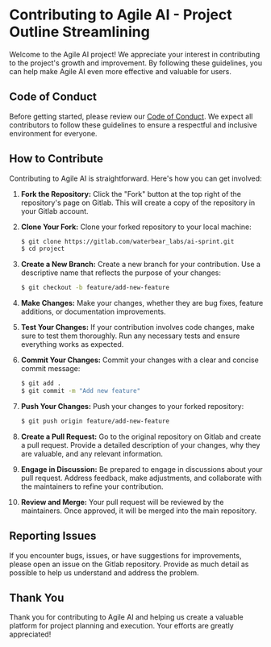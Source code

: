 # Contributing to Agile AI - Project Outline Streamlining

Welcome to the Agile AI project! We appreciate your interest in contributing to the project's growth and improvement. By following these guidelines, you can help make Agile AI even more effective and valuable for users.

## Code of Conduct

Before getting started, please review our [Code of Conduct](CODE_OF_CONDUCT.md). We expect all contributors to follow these guidelines to ensure a respectful and inclusive environment for everyone.

## How to Contribute

Contributing to Agile AI is straightforward. Here's how you can get involved:

1. **Fork the Repository:** Click the "Fork" button at the top right of the repository's page on Gitlab. This will create a copy of the repository in your Gitlab account.

2. **Clone Your Fork:** Clone your forked repository to your local machine:

   ```bash
   $ git clone https://gitlab.com/waterbear_labs/ai-sprint.git
   $ cd project
   ```

3. **Create a New Branch:** Create a new branch for your contribution. Use a descriptive name that reflects the purpose of your changes:

   ```bash
   $ git checkout -b feature/add-new-feature
   ```

4. **Make Changes:** Make your changes, whether they are bug fixes, feature additions, or documentation improvements.

5. **Test Your Changes:** If your contribution involves code changes, make sure to test them thoroughly. Run any necessary tests and ensure everything works as expected.

6. **Commit Your Changes:** Commit your changes with a clear and concise commit message:

   ```bash
   $ git add .
   $ git commit -m "Add new feature"
   ```

7. **Push Your Changes:** Push your changes to your forked repository:

   ```bash
   $ git push origin feature/add-new-feature
   ```

8. **Create a Pull Request:** Go to the original repository on Gitlab and create a pull request. Provide a detailed description of your changes, why they are valuable, and any relevant information.

9. **Engage in Discussion:** Be prepared to engage in discussions about your pull request. Address feedback, make adjustments, and collaborate with the maintainers to refine your contribution.

10. **Review and Merge:** Your pull request will be reviewed by the maintainers. Once approved, it will be merged into the main repository.

## Reporting Issues

If you encounter bugs, issues, or have suggestions for improvements, please open an issue on the Gitlab repository. Provide as much detail as possible to help us understand and address the problem.

## Thank You

Thank you for contributing to Agile AI and helping us create a valuable platform for project planning and execution. Your efforts are greatly appreciated!
